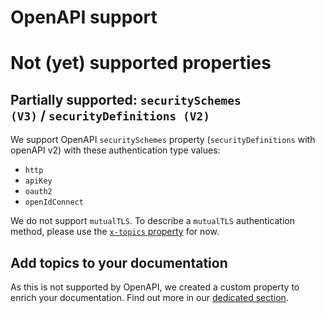 # OpenAPI support
# Not (yet) supported properties

## Partially supported: `securitySchemes (V3)` / `securityDefinitions (V2)`

We support OpenAPI `securitySchemes` property (`securityDefinitions` with openAPI v2) with these authentication type values:

- `http`
- `apiKey`
- `oauth2`
- `openIdConnect`

We do not support `mutualTLS`. To describe a `mutualTLS` authentication method, please use the [`x-topics` property](https://help.bump.sh/markdown-support#adding-topics-to-your-documentation) for now.

## Add topics to your documentation

As this is not supported by OpenAPI, we created a custom property to enrich your documentation. Find out more in our [dedicated section](https://help.bump.sh/markdown-support#adding-topics-to-your-documentation).

